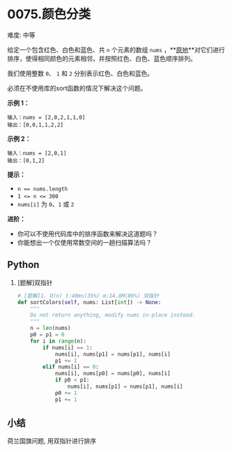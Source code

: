 # 0075.颜色分类

难度: 中等

给定一个包含红色、白色和蓝色、共 `n` 个元素的数组 `nums` ，**[原地](https://baike.baidu.com/item/原地算法)**对它们进行排序，使得相同颜色的元素相邻，并按照红色、白色、蓝色顺序排列。

我们使用整数 `0`、 `1` 和 `2` 分别表示红色、白色和蓝色。



必须在不使用库的sort函数的情况下解决这个问题。

 

**示例 1：**

```
输入：nums = [2,0,2,1,1,0]
输出：[0,0,1,1,2,2]
```

**示例 2：**

```
输入：nums = [2,0,1]
输出：[0,1,2]
```

 

**提示：**

- `n == nums.length`
- `1 <= n <= 300`
- `nums[i]` 为 `0`、`1` 或 `2`

 

**进阶：**

- 你可以不使用代码库中的排序函数来解决这道题吗？
- 你能想出一个仅使用常数空间的一趟扫描算法吗？

## Python

1. [题解]双指针

   ```python
   # [题解]1. O(n) t:40ms(35%) m:14.8M(86%) 双指针
   def sortColors(self, nums: List[int]) -> None:
       """
       Do not return anything, modify nums in-place instead.
       """
       n = len(nums)
       p0 = p1 = 0
       for i in range(n):
           if nums[i] == 1:
               nums[i], nums[p1] = nums[p1], nums[i]
               p1 += 1
           elif nums[i] == 0:
               nums[i], nums[p0] = nums[p0], nums[i]
               if p0 < p1:
                   nums[i], nums[p1] = nums[p1], nums[i]
               p0 += 1
               p1 += 1
   ```

## 小结

荷兰国旗问题, 用双指针进行排序